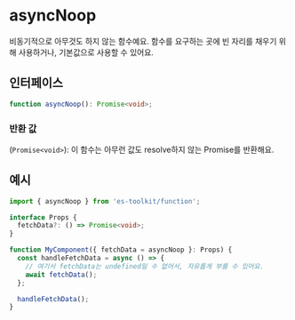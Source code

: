 # asyncNoop

비동기적으로 아무것도 하지 않는 함수예요. 함수를 요구하는 곳에 빈 자리를 채우기 위해 사용하거나, 기본값으로 사용할 수 있어요.

## 인터페이스

```typescript
function asyncNoop(): Promise<void>;
```

### 반환 값

(`Promise<void>`): 이 함수는 아무런 값도 resolve하지 않는 Promise를 반환해요.

## 예시

```typescript
import { asyncNoop } from 'es-toolkit/function';

interface Props {
  fetchData?: () => Promise<void>;
}

function MyComponent({ fetchData = asyncNoop }: Props) {
  const handleFetchData = async () => {
    // 여기서 fetchData는 undefined일 수 없어서, 자유롭게 부를 수 있어요.
    await fetchData();
  };

  handleFetchData();
}
```
